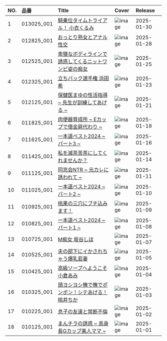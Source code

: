 |NO.|品番|Title|Cover|Release|
|:---|:---|:---|:---|:---|
1|013025_001|[騎乗位タイムトライアル！ 小衣くるみ](https://www.avmoive.top/index.php/archives/33744/)|![image](https://www.1pondo.tv/assets/sample/013025_001/str.jpg)|2025-01-30
2|012825_001|[おっとり熟女とアナル性交](https://www.avmoive.top/index.php/archives/33745/)|![image](https://www.1pondo.tv/assets/sample/012825_001/str.jpg)|2025-01-28
3|012525_001|[卑猥なボディラインで誘惑してくるニットワンピ姿の痴女](https://www.avmoive.top/index.php/archives/33746/)|![image](https://www.1pondo.tv/assets/sample/012525_001/str.jpg)|2025-01-25
4|012325_001|[立ちバック選手権 浜田希](https://www.avmoive.top/index.php/archives/33747/)|![image](https://www.1pondo.tv/assets/sample/012325_001/str.jpg)|2025-01-23
5|012125_001|[保健医まゆの性活指導 ~ 先生が訓練してあげる ~](https://www.avmoive.top/index.php/archives/33748/)|![image](https://www.1pondo.tv/assets/sample/012125_001/str.jpg)|2025-01-21
6|011825_001|[肉便器育成所 ~ Eカップで借金肩代わり ~](https://www.avmoive.top/index.php/archives/33749/)|![image](https://www.1pondo.tv/assets/sample/011825_001/str.jpg)|2025-01-18
7|011625_001|[一本道ベスト2024 ~ パート3 ~](https://www.avmoive.top/index.php/archives/33750/)|![image](https://www.1pondo.tv/assets/sample/011625_001/str.jpg)|2025-01-16
8|011425_001|[私を滅茶苦茶にしてくれませんか？](https://www.avmoive.top/index.php/archives/33751/)|![image](https://www.1pondo.tv/assets/sample/011425_001/str.jpg)|2025-01-14
9|011125_001|[同窓会NTR ~ 元カレに誘われて ~](https://www.avmoive.top/index.php/archives/33752/)|![image](https://www.1pondo.tv/assets/sample/011125_001/str.jpg)|2025-01-11
10|011025_001|[一本道ベスト2024 ~ パート2 ~](https://www.avmoive.top/index.php/archives/33753/)|![image](https://www.1pondo.tv/assets/sample/011025_001/str.jpg)|2025-01-10
11|010925_001|[桃果の三穴にブチ込みます！](https://www.avmoive.top/index.php/archives/33754/)|![image](https://www.1pondo.tv/assets/sample/010925_001/str.jpg)|2025-01-09
12|010825_001|[一本道ベスト2024 ~ パート1 ~](https://www.avmoive.top/index.php/archives/33755/)|![image](https://www.1pondo.tv/assets/sample/010825_001/str.jpg)|2025-01-08
13|010725_001|[M痴女 坂谷しほ](https://www.avmoive.top/index.php/archives/33756/)|![image](https://www.1pondo.tv/assets/sample/010725_001/str.jpg)|2025-01-07
14|010525_001|[夫の部下にイかされちゃう爆乳若妻](https://www.avmoive.top/index.php/archives/33757/)|![image](https://www.1pondo.tv/assets/sample/010525_001/str.jpg)|2025-01-05
15|010425_001|[高級ソープへようこそ 小倉あみ](https://www.avmoive.top/index.php/archives/33758/)|![image](https://www.1pondo.tv/assets/sample/010425_001/str.jpg)|2025-01-04
16|010325_001|[頭ヨシヨシ撫で撫でポンポン！シテあげる！ 桃井ちか](https://www.avmoive.top/index.php/archives/33759/)|![image](https://www.1pondo.tv/assets/sample/010325_001/str.jpg)|2025-01-03
17|010225_001|[息子の友達と禁断不倫](https://www.avmoive.top/index.php/archives/33760/)|![image](https://www.1pondo.tv/assets/sample/010225_001/str.jpg)|2025-01-02
18|010125_001|[まんチラの誘惑 ~ 高身長Gカップ美人ママ ~](https://www.avmoive.top/index.php/archives/33761/)|![image](https://www.1pondo.tv/assets/sample/010125_001/str.jpg)|2025-01-01